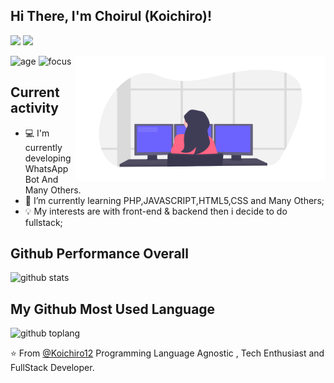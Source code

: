 ## **Hi There, I'm Choirul (Koichiro)!**  </h2>




<a href="https://web.facebook.com/irul.saja.5099"><img src="https://img.shields.io/badge/Facebook-1877F2?style=for-the-badge&logo=facebook&logoColor=white"/></a>
<a href="https://www.instagram.com/iki.irul/"><img src="https://img.shields.io/badge/Instagram%20-%23E4405F.svg?&style=for-the-badge&logo=Instagram&logoColor=white"/></a>

<img align="right" height="200" width="400" alt="IMG" src="https://github.com/achmadsofyansec/achmadsofyansec/blob/master/undraw_programmer_imem.png">

![age](https://img.shields.io/badge/Age-18-blue)
![focus](https://img.shields.io/badge/Focus-FullStack-blue)

## Current activity

- 💻 I'm currently developing WhatsApp Bot And Many Others.
- 📖 I’m currently learning PHP,JAVASCRIPT,HTML5,CSS and Many Others;
- 💡 My interests are with front-end & backend then i decide to do fullstack;

## Github Performance Overall



![github stats](https://github-readme-stats.vercel.app/api?username=Koichiro12&show_icons=true&theme=radical)

## My Github Most Used Language

![github toplang](https://github-readme-stats.vercel.app/api/top-langs/?username=Koichiro12&layout=compact&theme=radical)

⭐️ From [@Koichiro12](https://github.com/Koichiro12)
Programming Language Agnostic , Tech Enthusiast and FullStack Developer.

